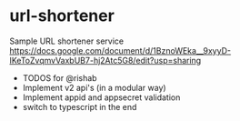 # url-shortener
Sample URL shortener service 
https://docs.google.com/document/d/1BznoWEka__9xyyD-IKeToZvqmvVaxbUB7-hj2Atc5G8/edit?usp=sharing

- TODOS for @rishab
- Implement v2 api's (in a modular way)
- Implement appid and appsecret validation
- switch to typescript in the end